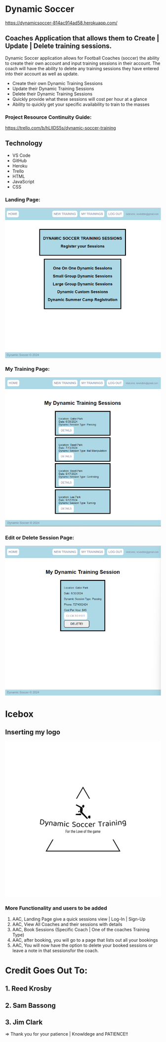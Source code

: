 # Dynamic Soccer
https://dynamicsoccer-814ac914ad58.herokuapp.com/

## Coaches Application that allows them to Create | Update | Delete training sessions.

Dynamic Soccer application allows for Football Coaches (soccer) the ability to create their own account and input training sessions in their account. The coach will have the ability to delete any training sessions they have entered into their account as well as update.

* Create their own Dynamic Training Sessions
* Update their Dynamic Training Sessions
* Delete their Dynamic Training Sessions
* Quickly provide what these sessions will cost per hour at a glance
* Ability to quickly get your specific availability to train to the masses

### Project Resource Continuity Guide:
https://trello.com/b/hLlIDS5s/dynamic-soccer-training


## Technology
* VS Code
* GitHub
* Heroku
* Trello
* HTML
* JavaScript
* CSS

### Landing Page:
![alt text](DynamicSoccer-Home.png)

### My Training Page:
![alt text](My-Training-Page.png)

### Edit or Delete Session Page:
![alt text](Edit-Delete-Page.png)

# Icebox
## Inserting my logo
![alt text](logo-black.png)

### More Functionality and users to be added
1. AAC, Landing Page give a quick sessions view | Log-In | Sign-Up
2. AAC, View All Coaches and their sessions with details
3. AAC, Book Sessions (Specific Coach | One of the coaches Training Type)
4. AAC, after booking, you will go to a page that lists out all your bookings
5. AAC, You will now have the option to delete your booked sessions or leave a note in that sessionsfor the coach.

# Credit Goes Out To:
## 1. Reed Krosby
## 2. Sam Bassong
## 3. Jim Clark
=> Thank you for your patience | Knowldege and PATIENCE!!